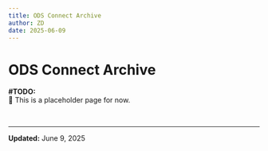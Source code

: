 ```yaml
---
title: ODS Connect Archive
author: ZD
date: 2025-06-09
---
```


# ODS Connect Archive

**\#TODO:**  
🚧 This is a placeholder page for now.

&nbsp;

---

**Updated:** June 9, 2025
